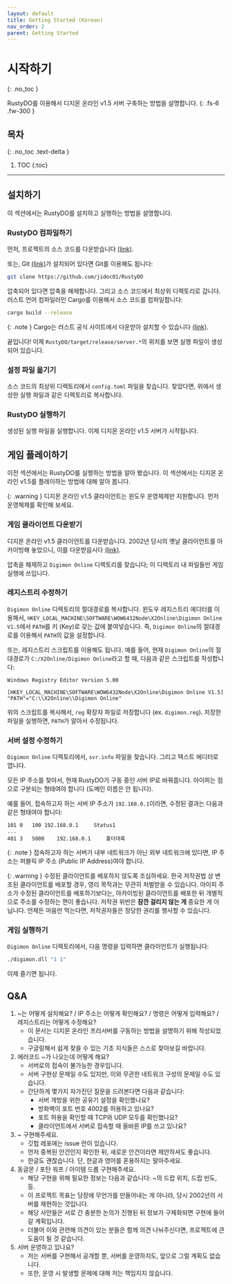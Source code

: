 ```yaml
---
layout: default
title: Getting Started (Korean)
nav_order: 2
parent: Getting Started
---
```



# 시작하기
{: .no_toc }

RustyDO를 이용해서 디지몬 온라인 v1.5 서버 구축하는 방법을 설명합니다.
{: .fs-6 .fw-300 }

## 목차
{: .no_toc .text-delta }

1. TOC
{:toc}

---



## 설치하기

이 섹션에서는 RustyDO를 설치하고 실행하는 방법을 설명합니다.

### RustyDO 컴파일하기

먼저, 프로젝트의 소스 코드를 다운받습니다 [(link)](https://github.com/jidoc01/RustyDO/archive/refs/heads/main.zip).

또는, Git [(link)](https://git-scm.com/)가 설치되어 있다면 Git를 이용해도 됩니다:

```bash
git clone https://github.com/jidoc01/RustyDO
```

압축되어 있다면 압축을 해제합니다. 그리고 소스 코드에서 최상위 디렉토리로 갑니다. 러스트 언어 컴파일러인 Cargo를 이용해서 소스 코드를 컴파일합니다:

```bash
cargo build --release
```

{: .note }
Cargo는 러스트 공식 사이트에서 다운받아 설치할 수 있습니다 [(link)](https://www.rust-lang.org/tools/install).

끝입니다! 이제 `RustyDO/target/release/server.*`의 위치를 보면 실행 파일이 생성되어 있습니다.

### 설정 파일 옮기기

소스 코드의 최상위 디렉토리에서 `config.toml` 파일을 찾습니다. 찾았다면, 위에서 생성한 실행 파일과 같은 디렉토리로 복사합니다.

### RustyDO 실행하기

생성된 실행 파일을 실행합니다. 이제 디지몬 온라인 v1.5 서버가 시작됩니다.

## 게임 플레이하기

이전 섹션에서는 RustyDO를 실행하는 방법을 알아 봤습니다. 이 섹션에서는 디지몬 온라인 v1.5를 플레이하는 방법에 대해 알아 봅니다.

{: .warning }
디지몬 온라인 v1.5 클라이언트는 윈도우 운영체제만 지원합니다. 먼저 운영체제를 확인해 보세요.

### 게임 클라이언트 다운받기

디지몬 온라인 v1.5 클라이언트를 다운받습니다. 2002년 당시의 옛날 클라이언트를 아카이빙해 놓았으니, 이를 다운받읍시다 [(link)](https://archive.org/details/digimonbattleserver).

압축을 해제하고 `Digimon Online` 디렉토리를 찾습니다; 이 디렉토리 내 파일들만 게임 실행에 쓰입니다.

### 레지스트리 수정하기

`Digimon Online` 디렉토리의 절대경로를 복사합니다. 윈도우 레지스트리 에디터를 이용해서, `HKEY_LOCAL_MACHINE\SOFTWARE\WOW6432Node\X2Online\Digimon Online V1.5`에서 `PATH`를 키 (Key)로 갖는 값에 붙여넣습니다. 즉, `Digimon Online`의 절대경로를 이용해서 `PATH`의 값을 설정합니다.

또는, 레지스트리 스크립트를 이용해도 됩니다. 예를 들어, 현재 `Digimon Online`의 절대경로가 `C:/X2Online/Digimon Online`라고 할 때, 다음과 같은 스크립트를 작성합니다:

```
Windows Registry Editor Version 5.00

[HKEY_LOCAL_MACHINE\SOFTWARE\WOW6432Node\X2Online\Digimon Online V1.5]
"PATH"="C:\\X2Online\\Digimon Online"
```

위의 스크립트를 복사해서, `reg` 확장자 파일로 저장합니다 (ex. `digimon.reg`). 저장한 파일을 실행하면,  `PATH`가 알아서 수정됩니다.

### 서버 설정 수정하기

`Digimon Online` 디렉토리에서, `svr.info` 파일을 찾습니다. 그리고 텍스트 에디터로 엽니다.

모든 IP 주소를 찾아서, 현재 RustyDO가 구동 중인 서버 IP로 바꿔줍니다. 아이피는 점으로 구분되는 형태여야 합니다 (도메인 이름은 안 됩니다).

예를 들어, 접속하고자 하는 서버 IP 주소가 `192.168.0.1`이라면, 수정된 결과는 다음과 같은 형태여야 합니다:

```
101	0	100	192.168.0.1		Status1
...
401	3	5000	192.168.0.1		폴더대륙
```

{: .note }
접속하고자 하는 서버가 내부 네트워크가 아닌 외부 네트워크에 있다면, IP 주소는 퍼블릭 IP 주소 (Public IP Address)여야 합니다.

{: .warning }
수정된 클라이언트를 배포하지 않도록 조심하세요. 한국 저작권법 상 변조된 클라이언트를 배포할 경우, 영리 목적과는 무관히 처벌받을 수 있습니다. 아이피 주소가 수정된 클라이언트를 배포하기보다는, 아카이빙된 클라이언트를 배포한 뒤
개별적으로 주소를 수정하는 편이 좋습니다. 저작권 위반은 **잠깐 걸리지 않는 게** 중요한 게 아닙니다. 언제든 마음만 먹는다면, 저작권자들은 정당한 권리를 행사할 수 있습니다.


### 게임 실행하기

`Digimon Online` 디렉토리에서, 다음 명령을 입력하면 클라이언트가 실행됩니다:

```bash
./digimon.dll "1 1"
```

이제 즐기면 됩니다.


## Q&A

1. ~는 어떻게 설치해요? / IP 주소는 어떻게 확인해요? / 명령은 어떻게 입력해요? / 레지스트리는 어떻게 수정해요?
    + 이 문서는 디지몬 온라인 프리서버를 구동하는 방법을 설명하기 위해 작성되었습니다.
    + 구글링해서 쉽게 찾을 수 있는 기초 지식들은 스스로 찾아보길 바랍니다.
2. 에러코드 ~가 나오는데 어떻게 해요?
    + 서버로의 접속이 불가능한 경우입니다.
    + 서버 구현상 문제일 수도 있지만, 이와 무관한 네트워크 구성의 문제일 수도 있습니다.
    + 간단하게 몇가지 자가진단 질문을 드려본다면 다음과 같습니다:
        + 서버 개방을 위한 공유기 설정을 확인했나요?
        + 방화벽이 포트 번호 4002를 허용하고 있나요?
        + 포트 허용을 확인할 때 TCP와 UDP 모두를 확인했나요?
        + 클라이언트에서 서버로 접속할 때 올바른 IP를 쓰고 있나요?
3. ~ 구현해주세요.
    + 깃헙 레포에는 issue 란이 있습니다.
    + 먼저 중복된 안건인지 확인한 뒤, 새로운 안건이라면 제안하셔도 좋습니다.
    + 한글도 괜찮습니다. 단, 한글과 영어를 혼용하지는 말아주세요.
4. 동글몬 / 포탄 워프 / 아이템 드롭 구현해주세요.
    + 해당 구현을 위해 필요한 정보는 다음과 같습니다: ~의 드랍 위치, 드랍 빈도, 등.
    + 이 프로젝트 목표는 당장에 무언가를 만들어내는 게 아니라, 당시 2002년의 서버를 재현하는 것입니다.
    + 해당 사안들은 서로 간 충분한 논의가 진행된 뒤 정보가 구체화되면 구현에 들어갈 계획입니다.
    + 더불어 이와 관련해 의견이 있는 분들은 함께 의견 나눠주신다면, 프로젝트에 큰 도움이 될 것 같습니다.
5. 서버 운영하고 있나요?
    + 저는 서버를 구현해서 공개할 뿐, 서버를 운영하지도, 앞으로 그럴 계획도 없습니다.
    + 또한, 운영 시 발생할 문제에 대해 저는 책임지지 않습니다.